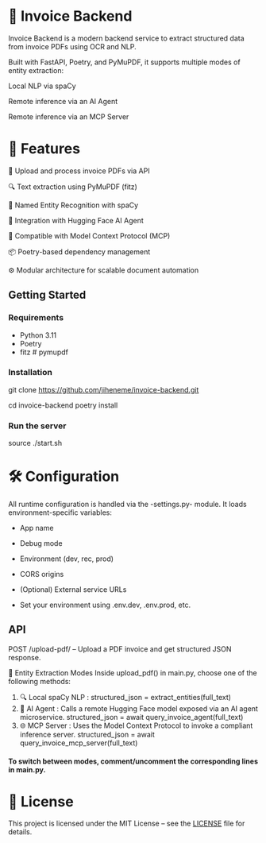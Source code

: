 # 🧾 Invoice Backend
Invoice Backend is a modern backend service to extract structured data from invoice PDFs using OCR and NLP.

Built with FastAPI, Poetry, and PyMuPDF, it supports multiple modes of entity extraction:

Local NLP via spaCy

Remote inference via an AI Agent

Remote inference via an MCP Server

# 🚀 Features
📄 Upload and process invoice PDFs via API

🔍 Text extraction using PyMuPDF (fitz)

🧠 Named Entity Recognition with spaCy

🤖 Integration with Hugging Face AI Agent

🔗 Compatible with Model Context Protocol (MCP)

📦 Poetry-based dependency management

⚙️ Modular architecture for scalable document automation


## Getting Started

### Requirements

- Python 3.11
- Poetry
- fitz  # pymupdf

### Installation

git clone https://github.com/jiheneme/invoice-backend.git

cd invoice-backend
poetry install

### Run the server

source ./start.sh

# 🛠 Configuration
All runtime configuration is handled via the -settings.py- module. It loads environment-specific variables:

- App name

- Debug mode

- Environment (dev, rec, prod)

- CORS origins

- (Optional) External service URLs

- Set your environment using .env.dev, .env.prod, etc.

## API
POST /upload-pdf/ – Upload a PDF invoice and get structured JSON response.

🧠 Entity Extraction Modes
Inside upload_pdf() in main.py, choose one of the following methods:

1. 🔍 Local spaCy NLP :
   structured_json = extract_entities(full_text)
3. 🤖 AI Agent : Calls a remote Hugging Face model exposed via an AI agent microservice.
   structured_json = await query_invoice_agent(full_text)
5. 🌐 MCP Server : Uses the Model Context Protocol to invoke a compliant inference server.
   structured_json = await query_invoice_mcp_server(full_text)
   
#### To switch between modes, comment/uncomment the corresponding lines in main.py.

# 📄 License

This project is licensed under the MIT License – see the [LICENSE](./LICENSE) file for details.
